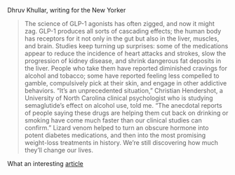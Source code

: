Dhruv Khullar, writing for the New Yorker

>The science of GLP-1 agonists has often zigged, and now it might zag. GLP-1 produces all sorts of cascading effects; the human body has receptors for it not only in the gut but also in the liver, muscles, and brain. Studies keep turning up surprises: some of the medications appear to reduce the incidence of heart attacks and strokes, slow the progression of kidney disease, and shrink dangerous fat deposits in the liver. People who take them have reported diminished cravings for alcohol and tobacco; some have reported feeling less compelled to gamble, compulsively pick at their skin, and engage in other addictive behaviors. “It’s an unprecedented situation,” Christian Hendershot, a University of North Carolina clinical psychologist who is studying semaglutide’s effect on alcohol use, told me. “The anecdotal reports of people saying these drugs are helping them cut back on drinking or smoking have come much faster than our clinical studies can confirm.” Lizard venom helped to turn an obscure hormone into potent diabetes medications, and then into the most promising weight-loss treatments in history. We’re still discovering how much they’ll change our lives.

What an interesting [article](https://www.newyorker.com/culture/2023-in-review/the-year-of-ozempic)
